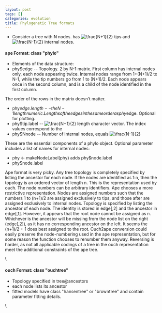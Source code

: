 ```yaml
---
layout: post
tags: []
categories: evolution
title: Phylogenetic Tree formats
---
```







 








-   Consider a tree with N nodes. has ![ \\frac{N+1}{2}
    ](http://openwetware.org/images/math/8/0/6/806f2a93c92cf6d7d9f090494e22ca5c.png)
    tips and ![ \\frac{N-1}{2}
    ](http://openwetware.org/images/math/b/2/9/b29839ea7c81cf5145ad5cc82365a8ed.png)
    internal nodes.

#### ape Format: class "phylo"

-   Elements of the data structure:
-   phy$edge -- Topology. 2 by N-1 matrix. First column has internal
    nodes only, each node appearing twice. Internal nodes range from
    1+(N+1)/2 to N-1, while the tip numbers go from 1 to (N+1)/2. Each
    node appears once in the second column, and is a child of the node
    identified in the first column.

The order of the rows in the matrix doesn't matter.

-   phy$edge.length -- the N-1 length numeric. Lengths of the edges in
    the same order as phy$edge. Optional for plotting.
-   phy$tip.label -- ![ \\frac{N+1}{2}
    ](http://openwetware.org/images/math/8/0/6/806f2a93c92cf6d7d9f090494e22ca5c.png)
    length character vector. The index values correspond to the
-   phy$Nnode -- Number of internal nodes, equals ![ \\frac{N-1}{2}
    ](http://openwetware.org/images/math/b/2/9/b29839ea7c81cf5145ad5cc82365a8ed.png)

These are the essential components of a phylo object. Optional parameter
includes a list of names for internal nodes:

-   phy <- makeNodeLabel(phy) adds phy$node.label
-   phy$node.label

Ape format is very picky. Any tree topology is completely specified by
listing the ancestor for each node. If the nodes are identified as 1:n,
then the topology is an ordered vector of length n. This is the
representation used by ouch. The node numbers can be arbitrary
identifiers. Ape chooses a more restrictive representation. Nodes are
assigned numbers such that the numbers 1 to (n+1)/2 are assigned
exclusively to tips, and those after are assigned exclusively to
internal nodes. Topology is specified by listing the ancestor of each
node. The identity is stored in edge[,2] and the ancestor in edge[,1].
However, it appears that the root node cannot be assigned as n.
Whichever is the ancestor will be missing from the node list on the
right (edge[,2]), as it has no corresponding ancestor on the left. It
seems the (n+1)/2 + 1 does best assigned to the root. Ouch2ape
conversion could easily preserve the node-numbering used in the ape
representation, but for some reason the function chooses to renumber
them anyway. Reversing is harder, as not all applicable codings of a
tree in the ouch representation meet the additional constraints of the
ape tree.

\

#### ouch Format: class "ouchtree"

-   Topology specified in tree@ancestors
-   each node lists its ancestor
-   fitted models have class "hansentree" or "browntree" and contain
    parameter fitting details.

\

